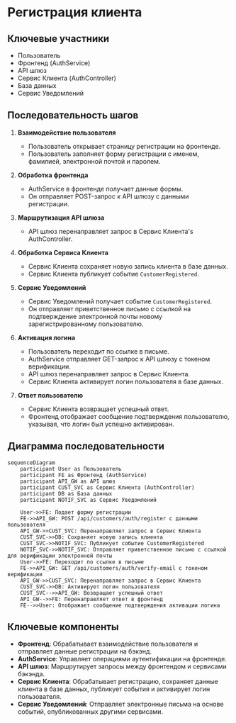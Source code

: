 # Регистрация клиента

## Ключевые участники
- Пользователь
- Фронтенд (AuthService)
- API шлюз
- Сервис Клиента (AuthController)
- База данных
- Сервис Уведомлений

## Последовательность шагов
1. **Взаимодействие пользователя**
   - Пользователь открывает страницу регистрации на фронтенде.
   - Пользователь заполняет форму регистрации с именем, фамилией, электронной почтой и паролем.

2. **Обработка фронтенда**
   - AuthService в фронтенде получает данные формы.
   - Он отправляет POST-запрос к API шлюзу с данными регистрации.

3. **Маршрутизация API шлюза**
   - API шлюз перенаправляет запрос в Сервис Клиента's AuthController.

4. **Обработка Сервиса Клиента**
   - Сервис Клиента сохраняет новую запись клиента в базе данных.
   - Сервис Клиента публикует событие `CustomerRegistered`.

5. **Сервис Уведомлений**
   - Сервис Уведомлений получает событие `CustomerRegistered`.
   - Он отправляет приветственное письмо с ссылкой на подтверждение электронной почты новому зарегистрированному пользователю.

6. **Активация логина**
   - Пользователь переходит по ссылке в письме.
   - AuthService отправляет GET-запрос к API шлюзу с токеном верификации.
   - API шлюз перенаправляет запрос в Сервис Клиента.
   - Сервис Клиента активирует логин пользователя в базе данных.

7. **Ответ пользователю**
   - Сервис Клиента возвращает успешный ответ.
   - Фронтенд отображает сообщение подтверждения пользователю, указывая, что логин был успешно активирован.

## Диаграмма последовательности

```mermaid
sequenceDiagram
    participant User as Пользователь
    participant FE as Фронтенд (AuthService)
    participant API_GW as API шлюз
    participant CUST_SVC as Сервис Клиента (AuthController)
    participant DB as База данных
    participant NOTIF_SVC as Сервис Уведомлений

    User->>FE: Подает форму регистрации
    FE->>API_GW: POST /api/customers/auth/register с данными пользователя
    API_GW->>CUST_SVC: Перенаправляет запрос в Сервис Клиента
    CUST_SVC->>DB: Сохраняет новую запись клиента
    CUST_SVC->>NOTIF_SVC: Публикует событие CustomerRegistered
    NOTIF_SVC->>NOTIF_SVC: Отправляет приветственное письмо с ссылкой для верификации электронной почты
    User->>FE: Переходит по ссылке в письме
    FE->>API_GW: GET /api/customers/auth/verify-email с токеном верификации
    API_GW->>CUST_SVC: Перенаправляет запрос в Сервис Клиента
    CUST_SVC->>DB: Активирует логин пользователя
    CUST_SVC-->>API_GW: Возвращает успешный ответ
    API_GW-->>FE: Перенаправляет ответ в фронтенд
    FE-->>User: Отображает сообщение подтверждения активации логина
```

## Ключевые компоненты
- **Фронтенд**: Обрабатывает взаимодействие пользователя и отправляет данные регистрации на бэкэнд.
- **AuthService**: Управляет операциями аутентификации на фронтенде.
- **API шлюз**: Маршрутирует запросы между фронтендом и сервисами бэкэнда.
- **Сервис Клиента**: Обрабатывает регистрацию, сохраняет данные клиента в базе данных, публикует события и активирует логин пользователя.
- **Сервис Уведомлений**: Отправляет электронные письма на основе событий, опубликованных другими сервисами.
